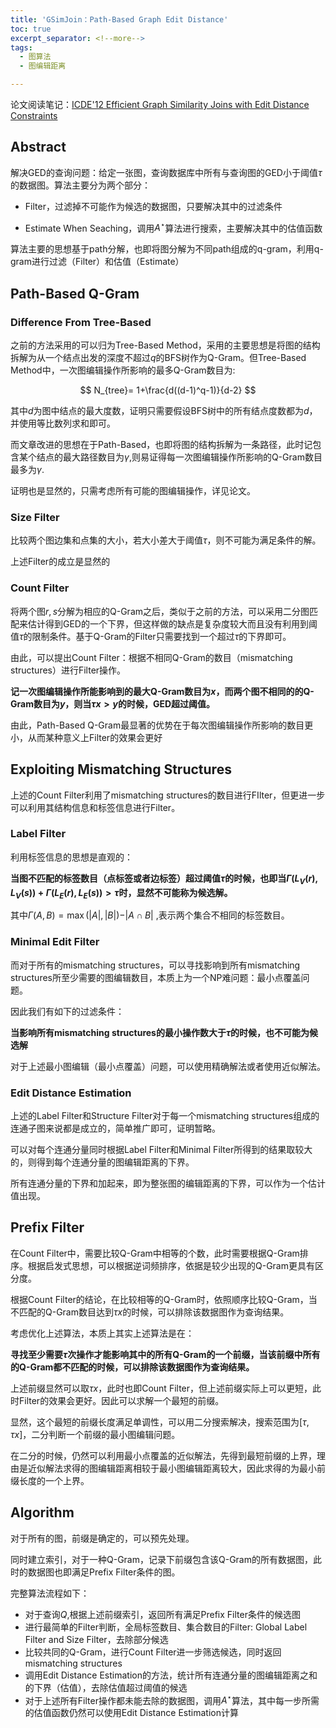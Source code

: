 ```yaml
---
title: 'GSimJoin：Path-Based Graph Edit Distance'
toc: true
excerpt_separator: <!--more-->
tags:
  - 图算法
  - 图编辑距离

---
```


论文阅读笔记：[ICDE'12 Efficient Graph Similarity Joins with Edit Distance Constraints](https://ieeexplore.ieee.org/abstract/document/6228137/)

<!--more-->

## Abstract

解决GED的查询问题：给定一张图，查询数据库中所有与查询图的GED小于阈值$\tau$的数据图。算法主要分为两个部分：

* Filter，过滤掉不可能作为候选的数据图，只要解决其中的过滤条件

* Estimate When Seaching，调用$A^{\star}$算法进行搜索，主要解决其中的估值函数

算法主要的思想基于path分解，也即将图分解为不同path组成的q-gram，利用q-gram进行过滤（Filter）和估值（Estimate）



## Path-Based Q-Gram

### Difference From Tree-Based

之前的方法采用的可以归为Tree-Based Method，采用的主要思想是将图的结构拆解为从一个结点出发的深度不超过$q$的BFS树作为Q-Gram。但Tree-Based Method中，一次图编辑操作所影响的最多Q-Gram数目为:



$$
N_{tree}= 1+\frac{d((d-1)^q-1)}{d-2}
$$



其中$d$为图中结点的最大度数，证明只需要假设BFS树中的所有结点度数都为$d$，并使用等比数列求和即可。

而文章改进的思想在于Path-Based，也即将图的结构拆解为一条路径，此时记包含某个结点的最大路径数目为$\gamma$,则易证得每一次图编辑操作所影响的Q-Gram数目最多为$\gamma$. 

证明也是显然的，只需考虑所有可能的图编辑操作，详见论文。

### Size Filter

比较两个图边集和点集的大小，若大小差大于阈值$\tau$，则不可能为满足条件的解。

上述Filter的成立是显然的



### Count Filter

将两个图$r,s$分解为相应的Q-Gram之后，类似于之前的方法，可以采用二分图匹配来估计得到GED的一个下界，但这样做的缺点是复杂度较大而且没有利用到阈值$\tau$的限制条件。基于Q-Gram的Filter只需要找到一个超过$\tau$的下界即可。

由此，可以提出Count Filter：根据不相同Q-Gram的数目（mismatching structures）进行Filter操作。

**记一次图编辑操作所能影响到的最大Q-Gram数目为$x$，而两个图不相同的的Q-Gram数目为$y$，则当$\tau x> y$的时候，GED超过阈值。**

由此，Path-Based Q-Gram最显著的优势在于每次图编辑操作所影响的数目更小，从而某种意义上Filter的效果会更好



## Exploiting Mismatching Structures

上述的Count Filter利用了mismatching structures的数目进行FIlter，但更进一步可以利用其结构信息和标签信息进行Filter。

### Label Filter

利用标签信息的思想是直观的：

**当图不匹配的标签数目（点标签或者边标签）超过阈值$\tau$的时候，也即当$\Gamma(L_V(r),L_V(s))+\Gamma(L_E(r),L_E(s)) > \tau$时，显然不可能称为候选解。**

其中$\Gamma(A,B)=\max(\vert A \vert,\vert B \vert)-\vert A \cap B \vert$ ,表示两个集合不相同的标签数目。



### Minimal Edit Filter

而对于所有的mismatching structures，可以寻找影响到所有mismatching structures所至少需要的图编辑数目，本质上为一个NP难问题：最小点覆盖问题。

因此我们有如下的过滤条件：

**当影响所有mismatching structures的最小操作数大于$\tau$的时候，也不可能为候选解**

对于上述最小图编辑（最小点覆盖）问题，可以使用精确解法或者使用近似解法。



### Edit Distance Estimation

上述的Label Filter和Structure Filter对于每一个mismatching structures组成的连通子图来说都是成立的，简单推广即可，证明暂略。

可以对每个连通分量同时根据Label Filter和Minimal Filter所得到的结果取较大的，则得到每个连通分量的图编辑距离的下界。

所有连通分量的下界和加起来，即为整张图的编辑距离的下界，可以作为一个估计值出现。



## Prefix Filter

在Count Filter中，需要比较Q-Gram中相等的个数，此时需要根据Q-Gram排序。根据启发式思想，可以根据逆词频排序，依据是较少出现的Q-Gram更具有区分度。

根据Count Filter的结论，在比较相等的Q-Gram时，依照顺序比较Q-Gram，当不匹配的Q-Gram数目达到$\tau x$的时候，可以排除该数据图作为查询结果。

考虑优化上述算法，本质上其实上述算法是在：

**寻找至少需要$\tau$次操作才能影响其中的所有Q-Gram的一个前缀，当该前缀中所有的Q-Gram都不匹配的时候，可以排除该数据图作为查询结果。**

上述前缀显然可以取$\tau x$，此时也即Count Filter，但上述前缀实际上可以更短，此时Filter的效果会更好。因此可以求解一个最短的前缀。

显然，这个最短的前缀长度满足单调性，可以用二分搜索解决，搜索范围为$[\tau,\tau x]$，二分判断一个前缀的最小图编辑问题。

在二分的时候，仍然可以利用最小点覆盖的近似解法，先得到最短前缀的上界，理由是近似解法求得的图编辑距离相较于最小图编辑距离较大，因此求得的为最小前缀长度的一个上界。



## Algorithm

对于所有的图，前缀是确定的，可以预先处理。

同时建立索引，对于一种Q-Gram，记录下前缀包含该Q-Gram的所有数据图，此时的数据图也即满足Prefix Filter条件的图。

完整算法流程如下：

* 对于查询$Q$,根据上述前缀索引，返回所有满足Prefix Filter条件的候选图
* 进行最简单的Filter判断，全局标签数目、集合数目的Filter: Global Label Filter and Size Filter，去除部分候选
* 比较共同的Q-Gram，进行Count Filter进一步筛选候选，同时返回mismatching structures
* 调用Edit Distance Estimation的方法，统计所有连通分量的图编辑距离之和的下界（估值），去除估值超过阈值的候选
* 对于上述所有Filter操作都未能去除的数据图，调用$A^{\star}$算法，其中每一步所需的估值函数仍然可以使用Edit Distance Estimation计算





